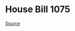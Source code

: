 # House Bill 1075

[Source](http://lawfilesext.leg.wa.gov/biennium/2023-24/Pdf/Bills/House%20Bills/1075.pdf)
